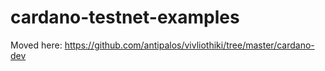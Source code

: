 # cardano-testnet-examples

Moved here: https://github.com/antipalos/vivliothiki/tree/master/cardano-dev
